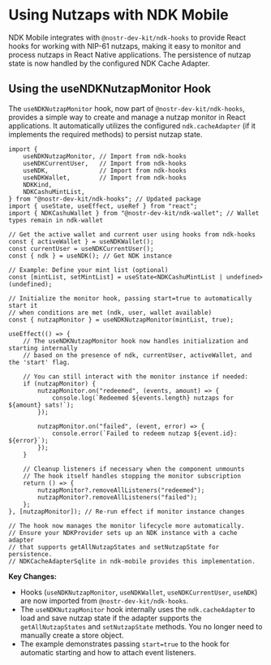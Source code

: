 # Using Nutzaps with NDK Mobile

NDK Mobile integrates with `@nostr-dev-kit/ndk-hooks` to provide React hooks for working with NIP-61 nutzaps, making it easy to monitor and process nutzaps in React Native applications. The persistence of nutzap state is now handled by the configured NDK Cache Adapter.

## Using the useNDKNutzapMonitor Hook

The `useNDKNutzapMonitor` hook, now part of `@nostr-dev-kit/ndk-hooks`, provides a simple way to create and manage a nutzap monitor in React applications. It automatically utilizes the configured `ndk.cacheAdapter` (if it implements the required methods) to persist nutzap state.

```tsx
import {
    useNDKNutzapMonitor, // Import from ndk-hooks
    useNDKCurrentUser,   // Import from ndk-hooks
    useNDK,              // Import from ndk-hooks
    useNDKWallet,        // Import from ndk-hooks
    NDKKind,
    NDKCashuMintList,
} from "@nostr-dev-kit/ndk-hooks"; // Updated package
import { useState, useEffect, useRef } from "react";
import { NDKCashuWallet } from "@nostr-dev-kit/ndk-wallet"; // Wallet types remain in ndk-wallet

// Get the active wallet and current user using hooks from ndk-hooks
const { activeWallet } = useNDKWallet();
const currentUser = useNDKCurrentUser();
const { ndk } = useNDK(); // Get NDK instance

// Example: Define your mint list (optional)
const [mintList, setMintList] = useState<NDKCashuMintList | undefined>(undefined);

// Initialize the monitor hook, passing start=true to automatically start it
// when conditions are met (ndk, user, wallet available)
const { nutzapMonitor } = useNDKNutzapMonitor(mintList, true);

useEffect(() => {
    // The useNDKNutzapMonitor hook now handles initialization and starting internally
    // based on the presence of ndk, currentUser, activeWallet, and the 'start' flag.

    // You can still interact with the monitor instance if needed:
    if (nutzapMonitor) {
        nutzapMonitor.on("redeemed", (events, amount) => {
            console.log(`Redeemed ${events.length} nutzaps for ${amount} sats!`);
        });

        nutzapMonitor.on("failed", (event, error) => {
            console.error(`Failed to redeem nutzap ${event.id}: ${error}`);
        });
    }

    // Cleanup listeners if necessary when the component unmounts
    // The hook itself handles stopping the monitor subscription
    return () => {
        nutzapMonitor?.removeAllListeners("redeemed");
        nutzapMonitor?.removeAllListeners("failed");
    };
}, [nutzapMonitor]); // Re-run effect if monitor instance changes

// The hook now manages the monitor lifecycle more automatically.
// Ensure your NDKProvider sets up an NDK instance with a cache adapter
// that supports getAllNutzapStates and setNutzapState for persistence.
// NDKCacheAdapterSqlite in ndk-mobile provides this implementation.
```

**Key Changes:**

*   Hooks (`useNDKNutzapMonitor`, `useNDKWallet`, `useNDKCurrentUser`, `useNDK`) are now imported from `@nostr-dev-kit/ndk-hooks`.
*   The `useNDKNutzapMonitor` hook internally uses the `ndk.cacheAdapter` to load and save nutzap state if the adapter supports the `getAllNutzapStates` and `setNutzapState` methods. You no longer need to manually create a store object.
*   The example demonstrates passing `start=true` to the hook for automatic starting and how to attach event listeners.
